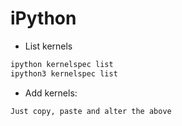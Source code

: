 # iPython

* List kernels
```bash
ipython kernelspec list
ipython3 kernelspec list
```

* Add kernels:
```text
Just copy, paste and alter the above
```